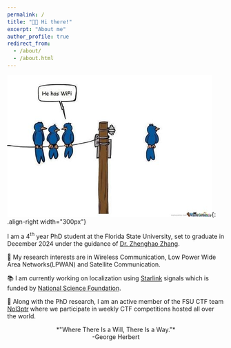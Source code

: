 ```yaml
---
permalink: /
title: "👋🏼 Hi there!"
excerpt: "About me"
author_profile: true
redirect_from: 
  - /about/
  - /about.html
---
```


![Birds](../files/wireless_meme.jpeg){: .align-right width="300px"}

I am a 4<sup>th</sup> year PhD student at the Florida State University, set to graduate in December 2024 under the guidance of [Dr. Zhenghao Zhang](https://www.cs.fsu.edu/department/faculty/zzhang/). 

🔬 My research interests are in Wireless Communication, Low Power Wide Area Networks(LPWAN) and Satellite Communication.

📚 I am currently working on localization using [Starlink](https://www.starlink.com/us) signals which is funded by [National Science Foundation](https://news.fsu.edu/news/science-technology/2023/09/11/fsu-computer-scientist-awarded-nsf-grant-to-develop-new-wireless-communications-technology/). 

👾 Along with the PhD research, I am an active member of the FSU CTF team [Nol3ptr](https://ctftime.org/team/2524/) where we participate in weekly CTF competitions hosted all over the world.

<p style="text-align: center;">*"Where There Is a Will, There Is a Way."* <br />-George Herbert</p>